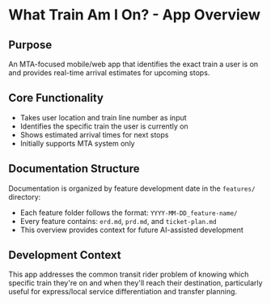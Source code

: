 # What Train Am I On? - App Overview

## Purpose
An MTA-focused mobile/web app that identifies the exact train a user is on and provides real-time arrival estimates for upcoming stops.

## Core Functionality
- Takes user location and train line number as input
- Identifies the specific train the user is currently on
- Shows estimated arrival times for next stops
- Initially supports MTA system only

## Documentation Structure
Documentation is organized by feature development date in the `features/` directory:
- Each feature folder follows the format: `YYYY-MM-DD_feature-name/`
- Every feature contains: `erd.md`, `prd.md`, and `ticket-plan.md`
- This overview provides context for future AI-assisted development

## Development Context
This app addresses the common transit rider problem of knowing which specific train they're on and when they'll reach their destination, particularly useful for express/local service differentiation and transfer planning.